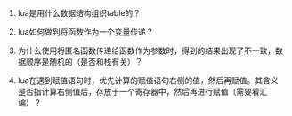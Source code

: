 1. lua是用什么数据结构组织table的？

2. lua如何做到将函数作为一个变量传递？

3. 为什么使用将匿名函数传递给函数作为参数时，得到的结果出现了不一致，数据顺序是随机的（是否和栈有关）？

4. lua在遇到赋值语句时，优先计算的赋值语句右侧的值，然后再赋值。其含义是否指计算右侧值后，存放于一个寄存器中，然后再进行赋值（需要看汇编）？